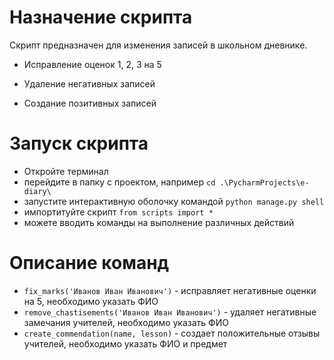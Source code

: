 # Назначение скрипта

Скрипт предназначен для изменения записей в школьном дневнике. 

- Исправление оценок 1, 2, 3 на 5

- Удаление негативных записей

- Создание позитивных записей

# Запуск скрипта

- Откройте терминал 
- перейдите в папку с проектом, например `cd .\PycharmProjects\e-diary\`
- запустите интерактивную оболочку командой `python manage.py shell`
- импортитуйте скрипт `from scripts import *`
- можете вводить команды на выполнение различных действий

# Описание команд

- `fix_marks('Иванов Иван Иванович')` - исправляет негативные оценки на 5, необходимо указать ФИО
- `remove_chastisements('Иванов Иван Иванович')` - удаляет негативные замечания учителей, необходимо указать ФИО
- `create_commendation(name, lesson)` - создает положительные отзывы учителей, необходимо указать ФИО и предмет











